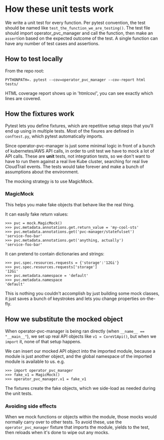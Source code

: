# How these unit tests work

We write a unit test for every function. Per pytest convention, the test should be named like `test_the_function_we_are_testing()`. The test file should import operator_pvc_manager and call the function, then make an `assert`ion based on the expected outcome of the test. A single function can have any number of test cases and assertions.

## How to test locally

From the repo root:

```
PYTHONPATH=. pytest --cov=operator_pvc_manager --cov-report html tests/
```

HTML coverage report shows up in 'htmlcov/', you can see exactly which lines are covered.

## How the fixtures work

Pytest lets you define fixtures, which are repetitive setup steps that you'll end up using in multiple tests. Most of the fixures are defined in `conftest.py`, which pytest automatically imports.

Since operator-pvc-manager is just some minimal logic in front of a bunch of kubernetes/AWS API calls, in order to unit test we have to mock a lot of API calls. These are **unit** tests, not integration tests, so we don't want to have to run them against a real live Kube cluster, searching for real live CloudTrail events. The tests would take forever and make a bunch of assumptions about the environment.

The mocking strategy is to use MagicMock.

### MagicMock

This helps you make fake objects that behave like the real thing.

It can easily fake return values:

```
>>> pvc = mock.MagicMock()
>>> pvc.metadata.annotations.get.return_value = 'my-cool-sts'
>>> pvc.metadata.annotations.get('pvc-manager/statefulset')
'service-foo-bar'
>>> pvc.metadata.annotations.get('anything, actually')
'service-foo-bar'
```

It can pretend to contain dictionaries and strings:

```
>>> pvc.spec.resources.requests = {'storage':'12Gi'}
>>> pvc.spec.resources.requests['storage']
'12Gi'
>>> pvc.metadata.namespace = 'default'
>>> pvc.metadata.namespace
'default'
```

This is nothing you couldn't accomplish by just building some mock classes, it just saves a bunch of keystrokes and lets you change properties on-the-fly.

## How we substitute the mocked object

When operator-pvc-manager is being ran directly (when `__name__ == "__main__"`), we set up real API objects like `v1 = CoreV1Api()`, but when we `import` it, none of that setup happens.

We can insert our mocked API object into the imported module, because a module is just another object, and the global namespace of the imported module is available to us. e.g.

```
>>> import operator_pvc_manager
>>> fake_v1 = MagicMock()
>>> operator_pvc_manager.v1 = fake_v1
```

The fixtures create the fake objects, which we side-load as needed during the unit tests.

### Avoiding side effects

When we mock functions or objects within the module, those mocks would normally carry over to other tests. To avoid these, use the `operator_pvc_manager` fixture that imports the module, yields to the test, then reloads when it's done to wipe out any mocks.
